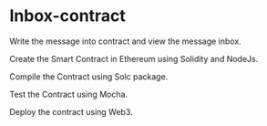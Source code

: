 # Inbox-contract
Write the message into contract and view the message inbox.

Create the Smart Contract in Ethereum using Solidity and NodeJs.

Compile the Contract using Solc package.

Test the Contract using Mocha.

Deploy the contract using Web3.

